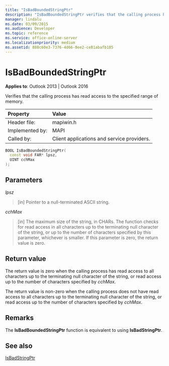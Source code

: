 ```yaml
---
title: "IsBadBoundedStringPtr"
description: "IsBadBoundedStringPtr verifies that the calling process has read access to the specified range of memory."
manager: lindalu
ms.date: 03/09/2015
ms.audience: Developer
ms.topic: reference
ms.service: office-online-server
ms.localizationpriority: medium
ms.assetid: 888c60e3-7376-4d66-8ee2-ce81abafb185
---
```


# IsBadBoundedStringPtr

  
  
**Applies to**: Outlook 2013 | Outlook 2016 
  
Verifies that the calling process has read access to the specified range of memory.
  
|Property|Value|
|:-----|:-----|
|Header file:  <br/> |mapiwin.h  <br/> |
|Implemented by:  <br/> |MAPI  <br/> |
|Called by:  <br/> |Client applications and service providers. |
   
```cpp
BOOL IsBadBoundedStringPtr(
  const void FAR* lpsz,
  UINT cchMax
);
```

## Parameters

 _lpsz_
  
> [in] Pointer to a null-terminated ASCII string.
    
 _cchMax_
  
> [in] The maximum size of the string, in CHARs. The function checks for read access in all characters up to the terminating null character of the string, or up to the number of characters specified by this parameter, whichever is smaller. If this parameter is zero, the return value is zero.
    
## Return value

The return value is zero when the calling process has read access to all characters up to the terminating null character of the string, or read access up to the number of characters specified by  _cchMax_.
  
The return value is non-zero when the calling process does not have read access to all characters up to the terminating null character of the string, or read access up to the number of characters specified by  _cchMax_.
  
## Remarks

The **IsBadBoundedStringPtr** function is equivalent to using **IsBadStringPtr**.
  
## See also



[IsBadStringPtr](https://msdn.microsoft.com/library/windows/desktop/aa366714%28v=vs.85%29.aspx)

